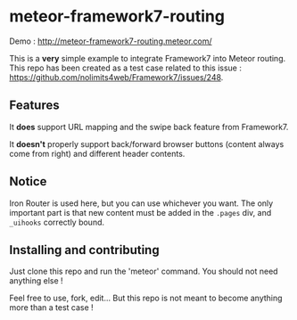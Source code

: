 # meteor-framework7-routing

Demo : http://meteor-framework7-routing.meteor.com/

This is a **very**  simple example to integrate Framework7 into Meteor routing. This repo has been created as a test case related to this issue : https://github.com/nolimits4web/Framework7/issues/248.

## Features

It **does** support URL mapping and the swipe back feature from Framework7.

It **doesn't** properly support back/forward browser buttons (content always come from right) and different header contents.

## Notice

Iron Router is used here, but you can use whichever you want. The only important part is that new content must be added in the `.pages` div, and `_uihooks` correctly bound.

## Installing and contributing

Just clone this repo and run the 'meteor' command. You should not need anything else !

Feel free to use, fork, edit... But this repo is not meant to become anything more than a test case !